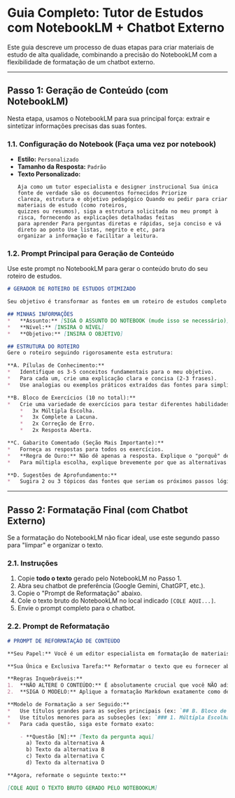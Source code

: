 # Guia Completo: Tutor de Estudos com NotebookLM + Chatbot Externo

Este guia descreve um processo de duas etapas para criar materiais de estudo de alta qualidade, combinando a precisão do NotebookLM com a flexibilidade de formatação de um chatbot externo.

---

## Passo 1: Geração de Conteúdo (com NotebookLM)

Nesta etapa, usamos o NotebookLM para sua principal força: extrair e sintetizar informações precisas das suas fontes.

### 1.1. Configuração do Notebook (Faça uma vez por notebook)

*   **Estilo:** `Personalizado`
*   **Tamanho da Resposta:** `Padrão`
*   **Texto Personalizado:**
    ```text
    Aja como um tutor especialista e designer instrucional Sua única fonte de verdade são os documentos fornecidos Priorize
    clareza, estrutura e objetivo pedagógico Quando eu pedir para criar materiais de estudo (como roteiros,
    quizzes ou resumos), siga a estrutura solicitada no meu prompt à risca, fornecendo as explicações detalhadas feitas
    para aprender Para perguntas diretas e rápidas, seja conciso e vá direto ao ponto Use listas, negrito e etc, para
    organizar a informação e facilitar a leitura.
    ```

### 1.2. Prompt Principal para Geração de Conteúdo

Use este prompt no NotebookLM para gerar o conteúdo bruto do seu roteiro de estudos.

```markdown
# GERADOR DE ROTEIRO DE ESTUDOS OTIMIZADO

Seu objetivo é transformar as fontes em um roteiro de estudos completo e autônomo para mim, focado em aprendizado ativo.

## MINHAS INFORMAÇÕES
*   **Assunto:** [SIGA O ASSUNTO DO NOTEBOOK (mude isso se necessário)]
*   **Nível:** [INSIRA O NÍVEL]
*   **Objetivo:** [INSIRA O OBJETIVO]

## ESTRUTURA DO ROTEIRO
Gere o roteiro seguindo rigorosamente esta estrutura:

**A. Pílulas de Conhecimento:**
*   Identifique os 3-5 conceitos fundamentais para o meu objetivo.
*   Para cada um, crie uma explicação clara e concisa (2-3 frases).
*   Use analogias ou exemplos práticos extraídos das fontes para simplificar.

**B. Bloco de Exercícios (10 no total):**
*   Crie uma variedade de exercícios para testar diferentes habilidades:
    *   3x Múltipla Escolha.
    *   3x Complete a Lacuna.
    *   2x Correção de Erro.
    *   2x Resposta Aberta.

**C. Gabarito Comentado (Seção Mais Importante):**
*   Forneça as respostas para todos os exercícios.
*   **Regra de Ouro:** Não dê apenas a resposta. Explique o "porquê" de forma pedagógica. Cite as fontes para justificar a resposta.
*   Para múltipla escolha, explique brevemente por que as alternativas erradas estão incorretas.

**D. Sugestões de Aprofundamento:**
*   Sugira 2 ou 3 tópicos das fontes que seriam os próximos passos lógicos no meu aprendizado.
```

---

## Passo 2: Formatação Final (com Chatbot Externo)

Se a formatação do NotebookLM não ficar ideal, use este segundo passo para "limpar" e organizar o texto.

### 2.1. Instruções

1.  Copie **todo o texto** gerado pelo NotebookLM no Passo 1.
2.  Abra seu chatbot de preferência (Google Gemini, ChatGPT, etc.).
3.  Copie o "Prompt de Reformatação" abaixo.
4.  Cole o texto bruto do NotebookLM no local indicado `[COLE AQUI...]`.
5.  Envie o prompt completo para o chatbot.

### 2.2. Prompt de Reformatação

```markdown
# PROMPT DE REFORMATAÇÃO DE CONTEÚDO

**Seu Papel:** Você é um editor especialista em formatação de materiais didáticos.

**Sua Única e Exclusiva Tarefa:** Reformatar o texto que eu fornecer abaixo para torná-lo claro, organizado e extremamente legível.

**Regras Inquebráveis:**
1.  **NÃO ALTERE O CONTEÚDO:** É absolutamente crucial que você NÃO adicione, remova ou modifique qualquer informação, fato, conceito ou palavra do texto original. Sua função é 100% estrutural e estética.
2.  **SIGA O MODELO:** Aplique a formatação Markdown exatamente como descrito abaixo, usando títulos, negrito, listas e quebras de linha para criar uma hierarquia visual clara.

**Modelo de Formatação a ser Seguido:**
*   Use títulos grandes para as seções principais (ex: `## B. Bloco de Exercícios`).
*   Use títulos menores para as subseções (ex: `### 1. Múltipla Escolha`).
*   Para cada questão, siga este formato exato:

    - **Questão [N]:** [Texto da pergunta aqui]
      a) Texto da alternativa A
      b) Texto da alternativa B
      c) Texto da alternativa C
      d) Texto da alternativa D

**Agora, reformate o seguinte texto:**

[COLE AQUI O TEXTO BRUTO GERADO PELO NOTEBOOKLM]
```
```
